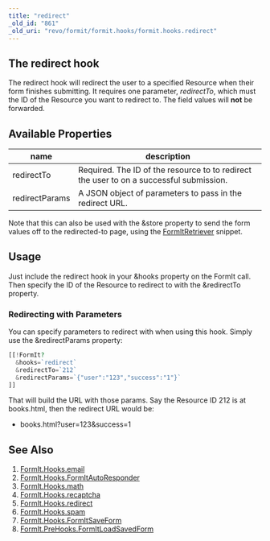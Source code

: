 ```yaml
---
title: "redirect"
_old_id: "861"
_old_uri: "revo/formit/formit.hooks/formit.hooks.redirect"
---
```


## The redirect hook

The redirect hook will redirect the user to a specified Resource when their form finishes submitting. It requires one parameter, _redirectTo_, which must the ID of the Resource you want to redirect to. The field values will **not** be forwarded.

## Available Properties

| name           | description                                                                             |
| -------------- | --------------------------------------------------------------------------------------- |
| redirectTo     | Required. The ID of the resource to to redirect the user to on a successful submission. |
| redirectParams | A JSON object of parameters to pass in the redirect URL.                                |

Note that this can also be used with the &store property to send the form values off to the redirected-to page, using the [FormItRetriever](extras/formit/formit.formitretriever "FormIt.FormItRetriever") snippet.

## Usage

Just include the redirect hook in your &hooks property on the FormIt call. Then specify the ID of the Resource to redirect to with the &redirectTo property.

### Redirecting with Parameters

You can specify parameters to redirect with when using this hook. Simply use the &redirectParams property:

 ``` php
[[!FormIt?
   &hooks=`redirect`
   &redirectTo=`212`
   &redirectParams=`{"user":"123","success":"1"}`
]]
```

That will build the URL with those params. Say the Resource ID 212 is at books.html, then the redirect URL would be:

- books.html?user=123&success=1

## See Also

1. [FormIt.Hooks.email](extras/formit/formit.hooks/formit.hooks.email)
2. [FormIt.Hooks.FormItAutoResponder](extras/formit/formit.hooks/formit.hooks.formitautoresponder)
3. [FormIt.Hooks.math](extras/formit/formit.hooks/formit.hooks.math)
4. [FormIt.Hooks.recaptcha](extras/formit/formit.hooks/formit.hooks.recaptcha)
5. [FormIt.Hooks.redirect](extras/formit/formit.hooks/formit.hooks.redirect)
6. [FormIt.Hooks.spam](extras/formit/formit.hooks/formit.hooks.spam)
7. [FormIt.Hooks.FormItSaveForm](http://rtfm.modx.com/extras/revo/formit/formit.hooks/formit.hooks.formitsaveform)
8. [FormIt.PreHooks.FormItLoadSavedForm](https://docs.modx.com/extras/revo/formit/formit.hooks/formit.prehooks.formitloadsavedform)
